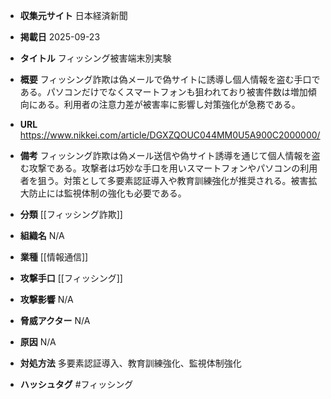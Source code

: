 - **収集元サイト**
日本経済新聞

- **掲載日**
2025-09-23

- **タイトル**
フィッシング被害端末別実験

- **概要**
フィッシング詐欺は偽メールで偽サイトに誘導し個人情報を盗む手口である。パソコンだけでなくスマートフォンも狙われており被害件数は増加傾向にある。利用者の注意力差が被害率に影響し対策強化が急務である。

- **URL**
https://www.nikkei.com/article/DGXZQOUC044MM0U5A900C2000000/

- **備考**
フィッシング詐欺は偽メール送信や偽サイト誘導を通じて個人情報を盗む攻撃である。攻撃者は巧妙な手口を用いスマートフォンやパソコンの利用者を狙う。対策として多要素認証導入や教育訓練強化が推奨される。被害拡大防止には監視体制の強化も必要である。

- **分類**
[[フィッシング詐欺]]

- **組織名**
N/A

- **業種**
[[情報通信]]

- **攻撃手口**
[[フィッシング]]

- **攻撃影響**
N/A

- **脅威アクター**
N/A

- **原因**
N/A

- **対処方法**
多要素認証導入、教育訓練強化、監視体制強化

- **ハッシュタグ**
#フィッシング
